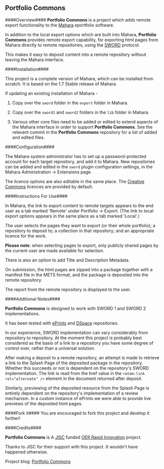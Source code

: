 ## **Portfolio Commons** ##


####Overview####
**Portfolio Commons** is a project which adds remote export functionality to the [Mahara](http://mahara.org) eportfolio software.

In addition to the local export options which are built into Mahara, **Portfolio Commons** provides remote export capability, for exporting html pages from Mahara directly to remote repositories, using the [SWORD](http://swordapp.org) protocol.

This makes it easy to deposit content into a remote repository without leaving the Mahara interface.


####Installation####

This project is a complete version of Mahara, which can be installed from scratch. It is based on the 1.7 Stable release of Mahara.

If updating an existing installation of Mahara -

1. Copy over the `sword` folder in the `export` folder in Mahara.

2. Copy over the `sword1` and `sword2` folders in the `lib` folder in Mahara.

3. Various other core files need to be added or edited to extend aspects of the Mahara interface in order to support **Portfolio Commons**. See the relevant commit in the **Portfolio Commons** repository for a list of added and edited files.


####Configuration####

The Mahara system administrator has to set up a password-protected account for each target repository, and add it to Mahara.
New repositories can be added and edited in the `sword` plugin configuration settings, in the Mahara Administration -> Extensions page.

The licence options are also editable in the same place. The [Creative Commons](http://creativecommons.org/licenses) licences are provided by default.

####Instructions For Use####

In Mahara, the link to export content to remote targets appears to the end user as a tab marked 'Remote' under Portfolio -> Export. (The link to local export options appears in the same place as a tab marked 'Local'.)

The user selects the pages they want to export (or their whole portfolio); a repository to deposit to; a collection in that repository; and an appropriate licence for the work.

**Please note**: when selecting pages to export, only publicly shared pages by the current user are made available for selection.

There is also an option to add Title and Description Metadata.

On submission, the html pages are zipped into a package together with a manifest file in the METS format, and the package is deposited into the remote repository.

The report from the remote repository is displayed to the user.


####Additional Notes####

**Portfolio Commons** is designed to work with SWORD 1 and SWORD 2 implementations.

It has been tested with [ePrints](http://eprints.org) and [DSpace](http://dspace.org) repositories. 

In our experience, SWORD implementation can vary considerably from repository to repository. At the moment this project is probably best considered as the basis of a link to a repository you have some degree of control over, rather than a universal solution.

After making a deposit to a remote repository, an attempt is made to retrieve a link to the Splash Page of the deposited package in the repository. Whether this succeeds or not is dependent on the repository's SWORD implementation. The link is read from the href value in the `<atom:link rel="alternate" />` element in the document returned after deposit.

Similarly, previewing of the deposited resource from the Splash Page is entirely dependent on the repository's implementation of a review mechanism. In a custom instance of ePrints we were able to provide live previews of the deposited html pages. 


####Fork it####
You are encouraged to fork this project and develop it further!


####Credits####

**Portfolio Commons** is A [JISC](http://jisc.ac.uk/) funded [OER Rapid Innovation](http://www.jisc.ac.uk/whatwedo/programmes/ukoer3/rapidinnovation.aspx) project.

Thanks to JISC for their support with this project. It wouldn't have happened otherwise.

Project blog: [Portfolio Commons](http://portfoliocommons.myblog.arts.ac.uk/)